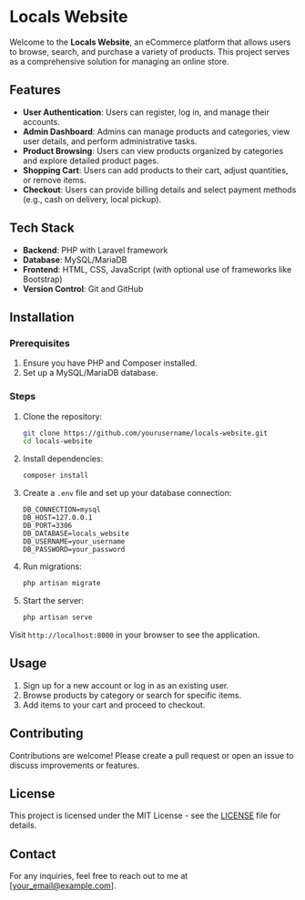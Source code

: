 
# Locals Website

Welcome to the **Locals Website**, an eCommerce platform that allows users to browse, search, and purchase a variety of products. This project serves as a comprehensive solution for managing an online store.

## Features

- **User Authentication**: Users can register, log in, and manage their accounts.
- **Admin Dashboard**: Admins can manage products and categories, view user details, and perform administrative tasks.
- **Product Browsing**: Users can view products organized by categories and explore detailed product pages.
- **Shopping Cart**: Users can add products to their cart, adjust quantities, or remove items.
- **Checkout**: Users can provide billing details and select payment methods (e.g., cash on delivery, local pickup).

## Tech Stack

- **Backend**: PHP with Laravel framework
- **Database**: MySQL/MariaDB
- **Frontend**: HTML, CSS, JavaScript (with optional use of frameworks like Bootstrap)
- **Version Control**: Git and GitHub

## Installation

### Prerequisites

1. Ensure you have PHP and Composer installed.
2. Set up a MySQL/MariaDB database.

### Steps

1. Clone the repository:

   ```bash
   git clone https://github.com/yourusername/locals-website.git
   cd locals-website
   ```

2. Install dependencies:

   ```bash
   composer install
   ```

3. Create a `.env` file and set up your database connection:

   ```dotenv
   DB_CONNECTION=mysql
   DB_HOST=127.0.0.1
   DB_PORT=3306
   DB_DATABASE=locals_website
   DB_USERNAME=your_username
   DB_PASSWORD=your_password
   ```

4. Run migrations:

   ```bash
   php artisan migrate
   ```

5. Start the server:

   ```bash
   php artisan serve
   ```

Visit `http://localhost:8000` in your browser to see the application.

## Usage

1. Sign up for a new account or log in as an existing user.
2. Browse products by category or search for specific items.
3. Add items to your cart and proceed to checkout.

## Contributing

Contributions are welcome! Please create a pull request or open an issue to discuss improvements or features.

## License

This project is licensed under the MIT License - see the [LICENSE](LICENSE) file for details.

## Contact

For any inquiries, feel free to reach out to me at [your_email@example.com].

